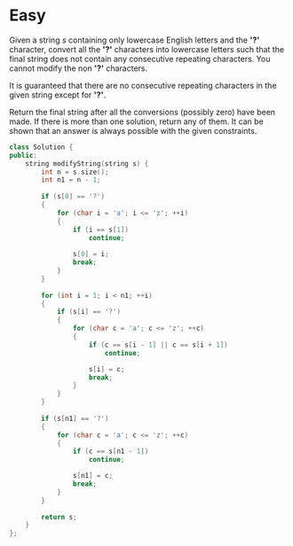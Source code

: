 # Easy

Given a string $s$ containing only lowercase English letters and the **'?'** character, convert all the **'?'** characters into lowercase letters such that the final string does not contain any consecutive repeating characters. You cannot modify the non **'?'** characters.

It is guaranteed that there are no consecutive repeating characters in the given string except for **'?'**.

Return the final string after all the conversions (possibly zero) have been made. If there is more than one solution, return any of them. It can be shown that an answer is always possible with the given constraints.

```cpp
class Solution {
public:
    string modifyString(string s) {
        int n = s.size();
        int n1 = n - 1;
        
        if (s[0] == '?')
        {
            for (char i = 'a'; i <= 'z'; ++i)
            {
                if (i == s[1])
                    continue;
                
                s[0] = i;
                break;
            }
        }
        
        for (int i = 1; i < n1; ++i)
        {
            if (s[i] == '?')
            {
                for (char c = 'a'; c <= 'z'; ++c)
                {
                    if (c == s[i - 1] || c == s[i + 1])
                        continue;

                    s[i] = c;
                    break;
                }
            }
        }
        
        if (s[n1] == '?')
        {
            for (char c = 'a'; c <= 'z'; ++c)
            {
                if (c == s[n1 - 1])
                    continue;

                s[n1] = c;
                break;
            }
        }
        
        return s;
    }
};
```

